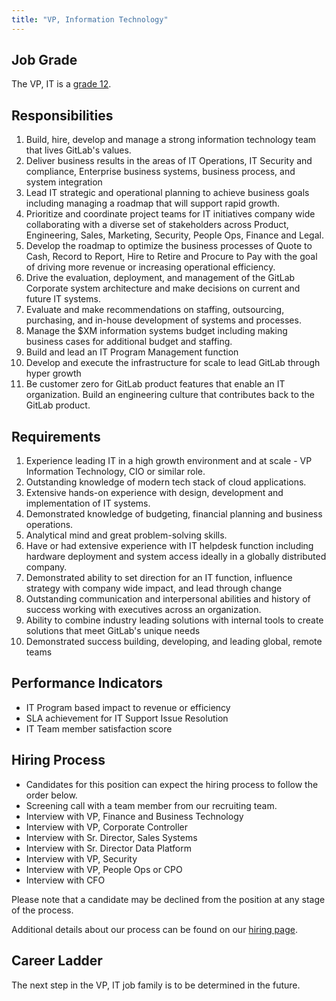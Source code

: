 ```yaml
---
title: "VP, Information Technology"
---
```


## Job Grade

The VP, IT is a [grade 12](/handbook/total-rewards/compensation/compensation-calculator/#gitlab-job-grades).

## Responsibilities

1. Build, hire, develop and manage a strong information technology team that lives GitLab's values.
1. Deliver business results in the areas of IT Operations, IT Security and compliance, Enterprise business systems, business process, and system integration
1. Lead IT strategic and operational planning to achieve business goals including managing a roadmap that will support rapid growth.
1. Prioritize and coordinate project teams for IT initiatives company wide collaborating with a diverse set of stakeholders across Product, Engineering, Sales, Marketing, Security, People Ops, Finance and Legal.
1. Develop the roadmap to optimize the business processes of Quote to Cash, Record to Report, Hire to Retire and Procure to Pay with the goal of driving more revenue or increasing operational efficiency.
1. Drive the evaluation, deployment, and management of the GitLab Corporate system architecture and make decisions on current and future IT systems.
1. Evaluate and make recommendations on staffing, outsourcing, purchasing, and in-house development of systems and processes.
1. Manage the $XM information systems budget including making business cases for additional budget and staffing.
1. Build and lead an IT Program Management function
1. Develop and execute the infrastructure for scale to lead GitLab through hyper growth
1. Be customer zero for GitLab product features that enable an IT organization. Build an engineering culture that contributes back to the GitLab product.

## Requirements

1. Experience leading IT in a high growth environment and at scale - VP Information Technology, CIO or similar role.
1. Outstanding knowledge of modern tech stack of cloud applications.
1. Extensive hands-on experience with design, development and implementation of IT systems.
1. Demonstrated knowledge of budgeting, financial planning and business operations.
1. Analytical mind and great problem-solving skills.
1. Have or had extensive experience with IT helpdesk function including hardware deployment and system access ideally in a globally distributed company.
1. Demonstrated ability to set direction for an IT function, influence strategy with company wide impact, and lead through change
1. Outstanding communication and interpersonal abilities and history of success working with executives across an organization.
1. Ability to combine industry leading solutions with internal tools to create solutions that meet GitLab's unique needs
1. Demonstrated success building, developing, and leading global, remote teams

## Performance Indicators

- IT Program based impact to revenue or efficiency
- SLA achievement for IT Support Issue Resolution
- IT Team member satisfaction score

## Hiring Process

- Candidates for this position can expect the hiring process to follow the order below.
- Screening call with a team member from our recruiting team.
- Interview with VP, Finance and Business Technology
- Interview with VP, Corporate Controller
- Interview with Sr. Director, Sales Systems
- Interview with Sr. Director Data Platform
- Interview with VP, Security
- Interview with VP, People Ops or CPO
- Interview with CFO

Please note that a candidate may be declined from the position at any stage of the process.

Additional details about our process can be found on our [hiring page](/handbook/hiring/).

## Career Ladder

The next step in the VP, IT job family is to be determined in the future.

